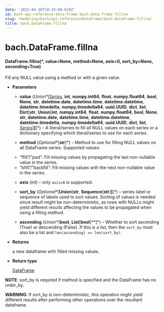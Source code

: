 ```yaml
---
date: '2022-04-28T19:19:08.619Z'
id: bach-api-reference-data-frame-bach-data-frame-fillna
slug: /modeling/bach/api-reference/DataFrame/bach.DataFrame.fillna/
title: bach.DataFrame.fillna
---
```


# bach.DataFrame.fillna


#### DataFrame.fillna(\*, value=None, method=None, axis=0, sort_by=None, ascending=True)
Fill any NULL value using a method or with a given value.


* **Parameters**

    
    * **value** (*Union**[*[*Series*](/docs/modeling/bach/api-reference/Series/bach.Series/#bach.Series)*, **int**, **numpy.int64**, **float**, **numpy.float64**, **bool**, **None**, **str**, **datetime.date**, **datetime.time**, **datetime.datetime**, **datetime.timedelta**, **numpy.timedelta64**, **uuid.UUID**, **dict**, **list**, **Dict**[**str**, **Union**[**int**, **numpy.int64**, **float**, **numpy.float64**, **bool**, **None**, **str**, **datetime.date**, **datetime.time**, **datetime.datetime**, **datetime.timedelta**, **numpy.timedelta64**, **uuid.UUID**, **dict**, **list**, *[*Series*](/docs/modeling/bach/api-reference/Series/bach.Series/#bach.Series)*]**]**]*) – A literal/series to fill all NULL values on each series
    or a dictionary specifying which literal/series to use for each series.


    * **method** (*Optional**[**str**]*) – Method to use for filling NULL values on all DataFrame series. Supported values:
    - “ffill”/”pad”: Fill missing values by propagating the last non-nullable value in the series.
    - “bfill”/”backfill”: Fill missing values with the next non-nullable value in the series.


    * **axis** (*int*) – only `axis=0` is supported.


    * **sort_by** (*Optional**[**Union**[**str**, **Sequence**[**str**]**]**]*) – series label or sequence of labels used to sort values.
    Sorting of values is needed since result might be non-deterministic, as rows with NULLs might
    yield different results affecting the values to be propagated when using a filling method.


    * **ascending** (*Union**[**bool**, **List**[**bool**]**]*) – Whether to sort ascending (True) or descending (False). If this is a list, then the
    `sort_by` must also be a list and `len(ascending) == len(sort_by)`.



* **Returns**

    a new dataframe with filled missing values.



* **Return type**

    [DataFrame](/docs/modeling/bach/api-reference/DataFrame/bach.DataFrame/#bach.DataFrame)


**NOTE**: sort_by is required if method is specified and the DataFrame has no order_by.

**WARNING**: If sort_by is non-deterministic, this operation might yield different results after
performing other operations over the resultant dataframe.

<!-- !! processed by numpydoc !! -->
